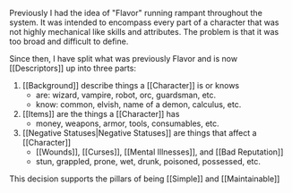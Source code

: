 Previously I had the idea of "Flavor" running rampant throughout the system. It was intended to encompass every part of a character that was not highly mechanical like skills and attributes. The problem is that it was too broad and difficult to define.

Since then, I have split what was previously Flavor and is now [[Descriptors]] up into three parts:
1. [[Background]] describe things a [[Character]] is or knows
	- are: wizard, vampire, robot, orc, guardsman, etc.
	- know: common, elvish, name of a demon, calculus, etc.
2. [[Items]] are the things a [[Character]] has
	- money, weapons, armor, tools, consumables, etc.
3. [[Negative Statuses|Negative Statuses]] are things that affect a [[Character]]
	- [[Wounds]], [[Curses]], [[Mental Illnesses]], and [[Bad Reputation]]
	- stun, grappled, prone, wet, drunk, poisoned, possessed, etc.

This decision supports the pillars of being [[Simple]] and [[Maintainable]]